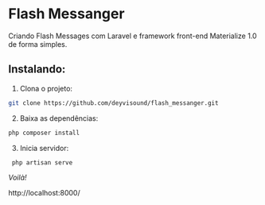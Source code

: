 # Flash Messanger
Criando Flash Messages com Laravel e framework front-end  Materialize 1.0 de forma simples. 


## Instalando: 

1. Clona o projeto: 
```bash
git clone https://github.com/deyvisound/flash_messanger.git
```
2. Baixa as dependências: 
```bash 
php composer install 
```
3. Inicia servidor: 
```bash 
 php artisan serve
```
*Voilà!*

http://localhost:8000/
